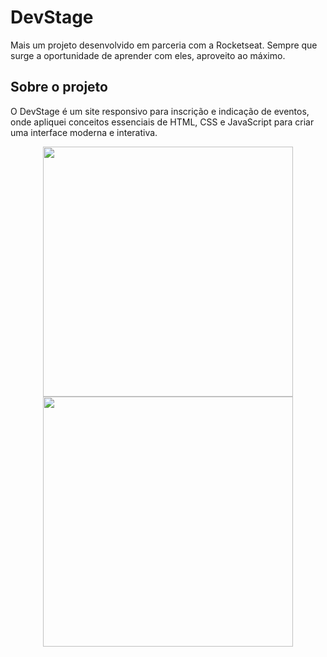 # DevStage  

Mais um projeto desenvolvido em parceria com a Rocketseat. Sempre que surge a oportunidade de aprender com eles, aproveito ao máximo.  

## Sobre o projeto  
O DevStage é um site responsivo para inscrição e indicação de eventos, onde apliquei conceitos essenciais de HTML, CSS e JavaScript para criar uma interface moderna e interativa.  

<p align="center">
  <img src="https://i.imgur.com/5SRwYvf.png" width="400">
  <img src="https://i.imgur.com/jldhJls.png" width="400">
</p>


